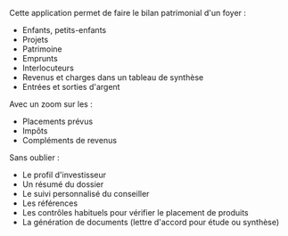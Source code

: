 Cette application permet de faire le bilan patrimonial d'un foyer :
- Enfants, petits-enfants
- Projets
- Patrimoine
- Emprunts
- Interlocuteurs
- Revenus et charges dans un tableau de synthèse
- Entrées et sorties d'argent

Avec un zoom sur les :
- Placements prévus
- Impôts
- Compléments de revenus

Sans oublier :
- Le profil d'investisseur
- Un résumé du dossier
- Le suivi personnalisé du conseiller
- Les références
- Les contrôles habituels pour vérifier le placement de produits
- La génération de documents (lettre d'accord pour étude ou synthèse)
